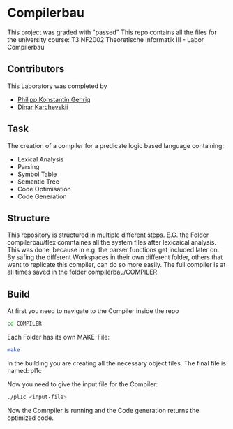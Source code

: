 # Compilerbau

This project was graded with "passed"
This repo contains all the files for the university course: T3INF2002 Theoretische Informatik III - Labor Compilerbau

## Contributors

This Laboratory was completed by

- [Philipp Konstantin Gehrig](https://github.com/philippgehrig) 
- [Dinar Karchevskii](https://github.com/karchevskii)


##  Task

The creation of a compiler for a predicate logic based language containing:
- Lexical Analysis
- Parsing
- Symbol Table
- Semantic Tree
- Code Optimisation
- Code Generation

## Structure

This repository is structured in multiple different steps. E.G. the Folder compilerbau/flex comntaines all the system files after lexicaical analysis. This was done, because in e.g. the parser functions get included later on. By safing the different Workspaces in their own different folder, others that want to replicate this compiler, can do so more easily. The full compiler is at all times saved in the folder compilerbau/COMPILER

## Build

At first you need to navigate to the Compiler inside the repo
```bash
cd COMPILER
```

Each Folder has its own MAKE-File:
```bash
make
```
In the building you are creating all the necessary object files.
The final file is named: pl1c

Now you need to give the input file for the Compiler:
```bash
./pl1c <input-file>
```

Now the Comnpiler is running and the Code generation returns the optimized code.
